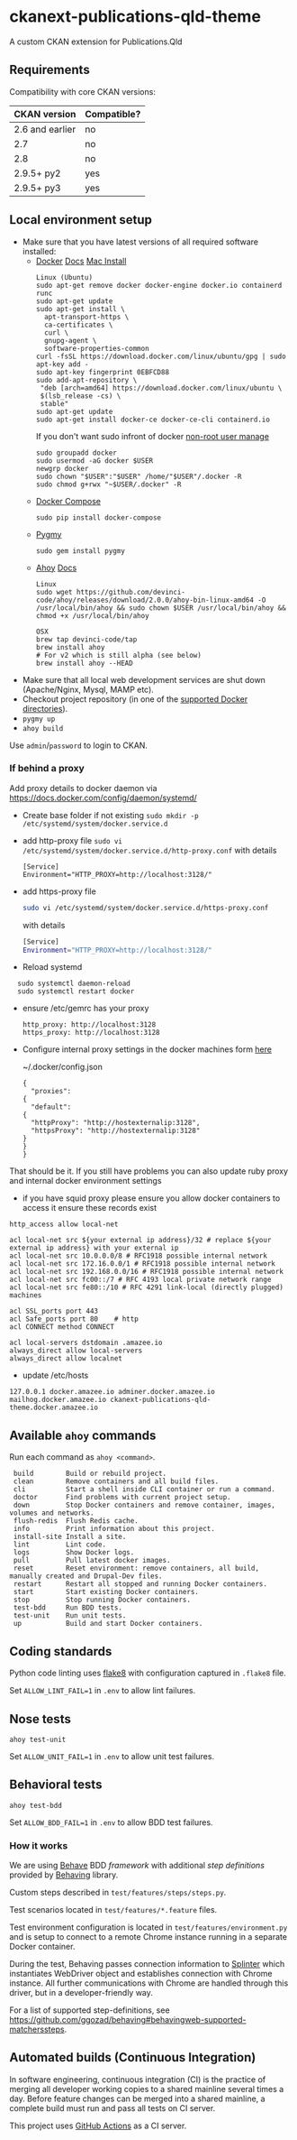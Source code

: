 # ckanext-publications-qld-theme

A custom CKAN extension for Publications.Qld

## Requirements

Compatibility with core CKAN versions:

| CKAN version    | Compatible?     |
|-----------------|-----------------|
| 2.6 and earlier | no              |
| 2.7             | no              |
| 2.8             | no              |
| 2.9.5+ py2      | yes             |
| 2.9.5+ py3      | yes             |


## Local environment setup
- Make sure that you have latest versions of all required software installed:
  - [Docker](https://www.docker.com/) [Docs](https://docs.docker.com/install/)
    [Mac Install](https://docs.docker.com/docker-for-mac/install/)
    ```
    Linux (Ubuntu)
    sudo apt-get remove docker docker-engine docker.io containerd runc
    sudo apt-get update
    sudo apt-get install \
      apt-transport-https \
      ca-certificates \
      curl \
      gnupg-agent \
      software-properties-common
    curl -fsSL https://download.docker.com/linux/ubuntu/gpg | sudo apt-key add -
    sudo apt-key fingerprint 0EBFCD88
    sudo add-apt-repository \
     "deb [arch=amd64] https://download.docker.com/linux/ubuntu \
     $(lsb_release -cs) \
     stable"
    sudo apt-get update
    sudo apt-get install docker-ce docker-ce-cli containerd.io
    ```
    If you don't want sudo infront of docker [non-root user manage](https://docs.docker.com/install/linux/linux-postinstall/)
    ```text
    sudo groupadd docker
    sudo usermod -aG docker $USER
    newgrp docker
    sudo chown "$USER":"$USER" /home/"$USER"/.docker -R
    sudo chmod g+rwx "~$USER/.docker" -R
    ```
  - [Docker Compose](https://docs.docker.com/compose/)
    ```
    sudo pip install docker-compose
    ```
  - [Pygmy](https://pygmy.readthedocs.io/)
    ```
    sudo gem install pygmy
    ```
  - [Ahoy](https://github.com/ahoy-cli/ahoy) [Docs](https://ahoy-cli.readthedocs.io/en/latest/)
    ```
    Linux
    sudo wget https://github.com/devinci-code/ahoy/releases/download/2.0.0/ahoy-bin-linux-amd64 -O /usr/local/bin/ahoy && sudo chown $USER /usr/local/bin/ahoy && chmod +x /usr/local/bin/ahoy
    ```
    ```text
    OSX
    brew tap devinci-code/tap
    brew install ahoy
    # For v2 which is still alpha (see below)
    brew install ahoy --HEAD
    ```
- Make sure that all local web development services are shut down (Apache/Nginx, Mysql, MAMP etc).
- Checkout project repository (in one of the [supported Docker directories](https://docs.docker.com/docker-for-mac/osxfs/#access-control)).
- `pygmy up`
- `ahoy build`

Use `admin`/`password` to login to CKAN.


### If behind a proxy

Add proxy details to docker daemon via https://docs.docker.com/config/daemon/systemd/
* Create base folder if not existing
  ```sudo mkdir -p /etc/systemd/system/docker.service.d```
* add http-proxy file
  ```sudo vi /etc/systemd/system/docker.service.d/http-proxy.conf```
  with details
  ```
  [Service]
  Environment="HTTP_PROXY=http://localhost:3128/"
  ```
* add https-proxy file
  ```bash
  sudo vi /etc/systemd/system/docker.service.d/https-proxy.conf
  ```
  with details
  ```bash
  [Service]
  Environment="HTTP_PROXY=http://localhost:3128/"
  ```

* Reload systemd
```
  sudo systemctl daemon-reload
  sudo systemctl restart docker
  ```
* ensure /etc/gemrc has your proxy
  ```
  http_proxy: http://localhost:3128
  https_proxy: http://localhost:3128
  ```
* Configure internal proxy settings in the docker machines form [here](https://docs.docker.com/network/proxy/)

  ~/.docker/config.json
    ```
    {
      "proxies":
    {
      "default":
    {
      "httpProxy": "http://hostexternalip:3128",
      "httpsProxy": "http://hostexternalip:3128"
    }
    }
    }
    ```


That should be it. If you still have problems you can also update ruby proxy and internal docker environment settings

* if you have squid proxy please ensure you allow docker containers to access it ensure these records exist
```text
http_access allow local-net

acl local-net src ${your external ip address}/32 # replace ${your external ip address} with your external ip
acl local-net src 10.0.0.0/8 # RFC1918 possible internal network
acl local-net src 172.16.0.0/1 # RFC1918 possible internal network
acl local-net src 192.168.0.0/16 # RFC1918 possible internal network
acl local-net src fc00::/7 # RFC 4193 local private network range
acl local-net src fe80::/10 # RFC 4291 link-local (directly plugged) machines

acl SSL_ports port 443
acl Safe_ports port 80    # http
acl CONNECT method CONNECT

acl local-servers dstdomain .amazee.io
always_direct allow local-servers
always_direct allow localnet
```

* update /etc/hosts
```text
127.0.0.1 docker.amazee.io adminer.docker.amazee.io mailhog.docker.amazee.io ckanext-publications-qld-theme.docker.amazee.io
```

## Available `ahoy` commands
Run each command as `ahoy <command>`.
  ```
   build        Build or rebuild project.
   clean        Remove containers and all build files.
   cli          Start a shell inside CLI container or run a command.
   doctor       Find problems with current project setup.
   down         Stop Docker containers and remove container, images, volumes and networks.
   flush-redis  Flush Redis cache.
   info         Print information about this project.
   install-site Install a site.
   lint         Lint code.
   logs         Show Docker logs.
   pull         Pull latest docker images.
   reset        Reset environment: remove containers, all build, manually created and Drupal-Dev files.
   restart      Restart all stopped and running Docker containers.
   start        Start existing Docker containers.
   stop         Stop running Docker containers.
   test-bdd     Run BDD tests.
   test-unit    Run unit tests.
   up           Build and start Docker containers.
  ```

## Coding standards
Python code linting uses [flake8](https://github.com/PyCQA/flake8) with configuration captured in `.flake8` file.

Set `ALLOW_LINT_FAIL=1` in `.env` to allow lint failures.

## Nose tests
`ahoy test-unit`

Set `ALLOW_UNIT_FAIL=1` in `.env` to allow unit test failures.

## Behavioral tests
`ahoy test-bdd`

Set `ALLOW_BDD_FAIL=1` in `.env` to allow BDD test failures.

### How it works
We are using [Behave](https://github.com/behave/behave) BDD _framework_ with additional _step definitions_ provided by [Behaving](https://github.com/ggozad/behaving) library.

Custom steps described in `test/features/steps/steps.py`.

Test scenarios located in `test/features/*.feature` files.

Test environment configuration is located in `test/features/environment.py` and is setup to connect to a remote Chrome
instance running in a separate Docker container.

During the test, Behaving passes connection information to [Splinter](https://github.com/cobrateam/splinter) which
instantiates WebDriver object and establishes connection with Chrome instance. All further communications with Chrome
are handled through this driver, but in a developer-friendly way.

For a list of supported step-definitions, see https://github.com/ggozad/behaving#behavingweb-supported-matcherssteps.

## Automated builds (Continuous Integration)
In software engineering, continuous integration (CI) is the practice of merging all developer working copies to a shared mainline several times a day.
Before feature changes can be merged into a shared mainline, a complete build must run and pass all tests on CI server.

This project uses [GitHub Actions](https://github.com/features/actions) as a CI server.

